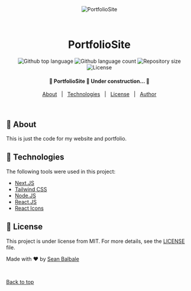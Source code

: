 <div align="center" id="top"> 
  <img src="./.github/app.gif" alt="PortfolioSite" />

&#xa0;

  <!-- <a href="https://portfoliosite.netlify.app">Demo</a> -->
</div>

<h1 align="center">PortfolioSite</h1>

<p align="center">
  <img alt="Github top language" src="https://img.shields.io/github/languages/top/sbalbale/portfoliosite?color=56BEB8">

  <img alt="Github language count" src="https://img.shields.io/github/languages/count/sbalbale/portfoliosite?color=56BEB8">

  <img alt="Repository size" src="https://img.shields.io/github/repo-size/sbalbale/portfoliosite?color=56BEB8">

  <img alt="License" src="https://img.shields.io/github/license/sbalbale/portfoliosite?color=56BEB8">

  <!-- <img alt="Github issues" src="https://img.shields.io/github/issues/sbalbale/portfoliosite?color=56BEB8" /> -->

  <!-- <img alt="Github forks" src="https://img.shields.io/github/forks/sbalbale/portfoliosite?color=56BEB8" /> -->

  <!-- <img alt="Github stars" src="https://img.shields.io/github/stars/sbalbale/portfoliosite?color=56BEB8" /> -->
</p>

<!-- Status -->

<h4 align="center"> 
	🚧  PortfolioSite 🚀 Under construction...  🚧
</h4>

<!-- <hr> -->

<p align="center">
  <a href="#dart-about">About</a> &#xa0; | &#xa0; 
  <a href="#rocket-technologies">Technologies</a> &#xa0; | &#xa0;
  <a href="#memo-license">License</a> &#xa0; | &#xa0;
  <a href="https://github.com/sbalbale" target="_blank">Author</a>
</p>

<br>

## :dart: About

This is just the code for my website and portfolio.

## :rocket: Technologies

The following tools were used in this project:

- [Next.JS](https://nextjs.org/)
- [Tailwind CSS](https://tailwindcss.com/)
- [Node.JS](https://nodejs.org/)
- [React.JS](https://reactjs.org/)
- [React Icons](https://react-icons.github.io/react-icons)

## :memo: License

This project is under license from MIT. For more details, see the [LICENSE](LICENSE.md) file.

Made with :heart: by <a href="https://github.com/sbalbale" target="_blank">Sean Balbale</a>

&#xa0;

<a href="#top">Back to top</a>
